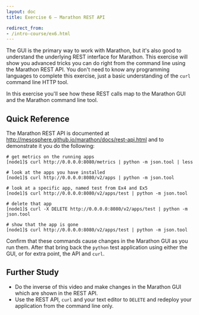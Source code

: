 ```yaml
---
layout: doc
title: Exercise 6 – Marathon REST API

redirect_from:
- /intro-course/ex6.html
---
```


The GUI is the primary way to work with Marathon, but it's also good to
understand the underlying REST interface for Marathon.  This exercise will show
you advanced tricks you can do right from the command line using the Marathon
REST API.  You don't need to know any programming languages to complete this
exercise, just a basic understanding of the ``curl`` command line HTTP tool.

In this exercise you'll see how these REST calls map to the Marathon GUI and the Marathon
command line tool.

<!-- Video Lecture
-------------

{% mesos_video Mesos-Intro-Lecture-6 %} -->


Quick Reference
---------------

The Marathon REST API is documented at http://mesosphere.github.io/marathon/docs/rest-api.html and to demonstrate it you do the following:

```
# get metrics on the running apps
[node1]$ curl http://0.0.0.0:8080/metrics | python -m json.tool | less

# look at the apps you have installed
[node1]$ curl http://0.0.0.0:8080/v2/apps | python -m json.tool

# look at a specific app, named test from Ex4 and Ex5
[node1]$ curl http://0.0.0.0:8080/v2/apps/test | python -m json.tool

# delete that app
[node1]$ curl -X DELETE http://0.0.0.0:8080/v2/apps/test | python -m json.tool

# show that the app is gone
[node1]$ curl http://0.0.0.0:8080/v2/apps/test | python -m json.tool
```

Confirm that these commands cause changes in the Marathon GUI as you run them.  After that bring back the ``python`` test application using either the GUI, or for extra point, the API and ``curl``.

Further Study
-------------

* Do the inverse of this video and make changes in the Marathon GUI which are shown in the REST API.
* Use the REST API, ``curl`` and your text editor to ``DELETE`` and redeploy your application from the command line only.

